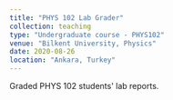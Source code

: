 ```yaml
---
title: "PHYS 102 Lab Grader"
collection: teaching
type: "Undergraduate course - PHYS102"
venue: "Bilkent University, Physics"
date: 2020-08-26
location: "Ankara, Turkey"
---
```


Graded PHYS 102 students' lab reports.
